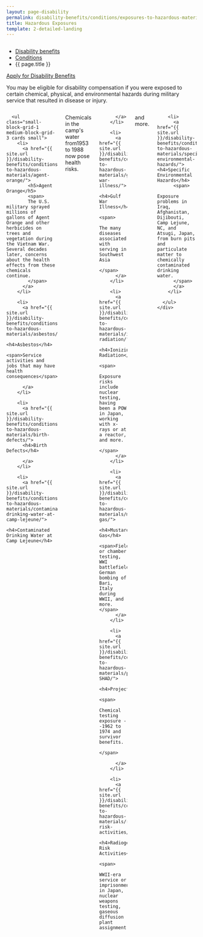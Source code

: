 ```yaml
---
layout: page-disability
permalink: disability-benefits/conditions/exposures-to-hazardous-materials/index.html
title: Hazardous Exposures
template: 2-detailed-landing
---
```


<div class="splash" markdown="0">
<div class="row" markdown="0">
<div class="small-12 columns" markdown="0">

<ul class="breadcrumbs" role="menubar" aria-label="Primary">
<li class="parent"><a href="{{ site.url }}/disability-benefits/">Disability benefits</a></li>
<li class="parent"><a href="{{ site.url }}/disability-benefits/conditions/">Conditions</a></li>
<li class="active">{{ page.title }}</li>
</ul>

</div>
</div>
</div>

<div class="main" role="main" markdown="0">

<div class="action-bar">
  <div class="row">
    <div class="small-12 columns">
      <a class="usa-button-primary" href="{{ site.url}}/disability-benefits/get/">Apply for Disability Benefits</a>
    </div>
  </div>  
</div>

<div class="section one" markdown="0">
<div class="primary" markdown="0">
<div class="row" markdown="0">
<div class="small-12 columns" markdown="1">

You may be eligible for disability compensation if you were exposed to certain chemical, physical, and environmental hazards during military service that resulted in disease or injury.  

</div>
</div>
</div>

<div class="navigation">
  <div class="row">
    <div class="small-12 columns">

      <ul class="small-block-grid-1 medium-block-grid-3 cards small">
        <li>
          <a href="{{ site.url }}/disability-benefits/conditions/exposures-to-hazardous-materials/agent-orange/">
            <h5>Agent Orange</h5>
            <span>
            The U.S. military sprayed millions of gallons of Agent Orange and other herbicides on trees and vegetation during the Vietnam War. Several decades later, concerns about the health effects from these chemicals continue.
            </span>
          </a>
        </li>

        <li>
          <a href="{{ site.url }}/disability-benefits/conditions/exposures-to-hazardous-materials/asbestos/">
          <h4>Asbestos</h4>
          <span>Service activities and jobs that may have health consequences</span>

          </a>
        </li>

        <li>
          <a href="{{ site.url }}/disability-benefits/conditions/exposures-to-hazardous-materials/birth-defects/">
          <h4>Birth Defects</h4>

          </a>
        </li>

        <li>
          <a href="{{ site.url }}/disability-benefits/conditions/exposures-to-hazardous-materials/contaminated-drinking-water-at-camp-lejeune/">
          <h4>Contaminated Drinking Water at Camp Lejeune</h4>
 <span>Chemicals in the camp's water from1953 to 1988 now pose health risks.</span>

          </a>
        </li>

        <li>
          <a href="{{ site.url }}/disability-benefits/conditions/exposures-to-hazardous-materials/gulf-war-illness/">
          <h4>Gulf War Illness</h4>
          <span>
            The many diseases associated with serving in Southwest Asia
          </span>
          </a>  
        </li>

        <li>
          <a href="{{ site.url }}/disability-benefits/conditions/exposures-to-hazardous-materials/ionizing-radiation/">
          <h4>Ionizing Radiation</h4>
          <span>
            Exposure risks include nuclear testing, having been a POW in Japan, working with x-rays or at a reactor, and more.
          </span>
          </a>
        </li>

        <li>
          <a href="{{ site.url }}/disability-benefits/conditions/exposures-to-hazardous-materials/mustard-gas/">
            <h4>Mustard Gas</h4>
            <span>Field or chamber testing, WWI battlefields, German bombing of Bari, Italy during WWII, and more.</span>  
          </a>
        </li>

        <li>
          <a href="{{ site.url }}/disability-benefits/conditions/exposures-to-hazardous-materials/project112-SHAD/">
          <h4>Project112/SHAD</h4>
          <span>
            Chemical testing exposure --1962 to 1974 and survivor benefits.
          </span>

          </a>
        </li>

        <li>
          <a href="{{ site.url }}/disability-benefits/conditions/exposures-to-hazardous-materials/radiogenic-risk-activities/">
          <h4>Radiogenic Risk Activities</h4>
          <span>
           WWII-era service or imprisonment in Japan, nuclear weapons testing, gaseous diffusion plant assignment,
 and more.
          </span>
          </a>
        </li>

        <li>
          <a href="{{ site.url }}/disability-benefits/conditions/exposures-to-hazardous-materials/specific-environmental-hazards/"><h4>Specific Environmental Hazards</h4>
          <span>
            Exposure problems in Iraq, Afghanistan, Dijibouti, Camp Lejune, NC, and Atsugi, Japan, from burn pits and particulate matter to chemically contaminated drinking water.
          </span>
          </a>
        </li>

      </ul>
    </div>
  </div>
</div>

</div>

</div>
